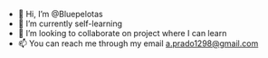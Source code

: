- 👋 Hi, I’m @Bluepelotas
- 🌱 I’m currently self-learning
- 💞️ I’m looking to collaborate on project where I can learn
- 📫 You can reach me through my email a.prado1298@gmail.com

<!---
Bluepelotas/Bluepelotas is a ✨ special ✨ repository because its `README.md` (this file) appears on your GitHub profile.
You can click the Preview link to take a look at your changes.
--->
